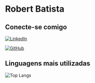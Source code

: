 
# Robert Batista

## Conecte-se comigo

[![LinkedIn](https://img.shields.io/badge/LinkedIn-0077B5?style=for-the-badge&logo=linkedin&logoColor=white)](https://www.linkedin.com/in/robert-batista-gomes-4b13b263/)


[![GitHub](https://img.shields.io/badge/GitHub-100000?style=for-the-badge&logo=github&logoColor=white)](https://github.com/robertbatista)
## Linguagens mais utilizadas

![Top Langs](https://github-readme-stats-git-masterrstaa-rickstaa.vercel.app/api/top-langs/?username=robertbatista&layout=compact&bg_color=000&border_color=30A3DC&title_color=E94D5F&text_color=FFF)
